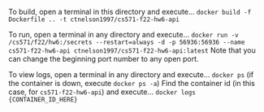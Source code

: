 To build, open a terminal in this directory and execute...
`docker build -f Dockerfile .. -t ctnelson1997/cs571-f22-hw6-api`

To run, open a terminal in any directory and execute...
`docker run -v /cs571/f22/hw6:/secrets --restart=always -d -p 56936:56936 --name cs571-f22-hw6-api ctnelson1997/cs571-f22-hw6-api:latest`
Note that you can change the beginning port number to any open port.

To view logs, open a terminal in any directory and execute...
`docker ps` (if the container is down, execute `docker ps -a`)
Find the container id (in this case, for `cs571-f22-hw6-api`) and execute...
`docker logs {CONTAINER_ID_HERE}`